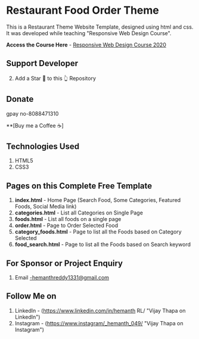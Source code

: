 # Restaurant Food Order Theme
This is a Restaurant Theme Website Template, designed using html and css. It was developed while teaching "Responsive Web Design Course".

**Access the Course Here** - 
[Responsive Web Design Course 2020](https://www.youtube.com/watch?v=VaV_Ro8jpPY)


## Support Developer

2. Add a Star 🌟  to this 👆 Repository

## Donate

gpay no-8088471310

**[Buy me a Coffee  ☕️]
 



## Technologies Used
1. HTML5
2. CSS3


## Pages on this Complete Free Template
1. **index.html** - Home Page (Search Food, Some Categories, Featured Foods, Social Media link)
2. **categories.html** - List all Categories on Single Page
3. **foods.html** - List all foods on a single page
4. **order.html** - Page to Order Selected Food
5. **category_foods.html** - Page to list all the Foods based on Category Selected
6. **food_search.html** - Page to list all the Foods based on Search keyword


## For Sponsor or Project Enquiry
1. Email -hemanthreddy1331@gmail.com


## Follow Me on
1. LinkedIn - (https://www.linkedin.com/in/hemanth RL/ "Vijay Thapa on LinkedIn")
2. Instagram - (https://www.instagram/_hemanth_049/ "Vijay Thapa on Instagram")


